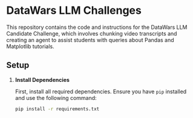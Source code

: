 # DataWars LLM Challenges

This repository contains the code and instructions for the DataWars LLM Candidate Challenge, which involves chunking video transcripts and creating an agent to assist students with queries about Pandas and Matplotlib tutorials.

## Setup

1. **Install Dependencies**

   First, install all required dependencies. Ensure you have `pip` installed and use the following command:

   ```bash
   pip install -r requirements.txt
   

